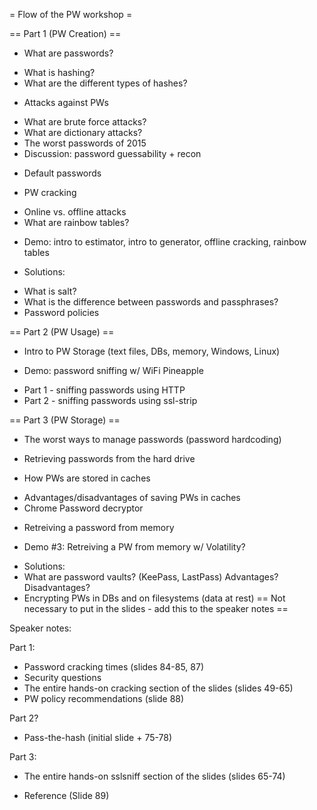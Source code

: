 = Flow of the PW workshop =

== Part 1 (PW Creation) ==

* What are passwords?
- What is hashing?
- What are the different types of hashes?


* Attacks against PWs
- What are brute force attacks?
- What are dictionary attacks?
- The worst passwords of 2015
- Discussion: password guessability + recon
* Default passwords

* PW cracking
- Online vs. offline attacks
- What are rainbow tables?

* Demo: intro to estimator, intro to generator, offline cracking, rainbow tables

* Solutions:
- What is salt?
- What is the difference between passwords and passphrases?
- Password policies


== Part 2 (PW Usage) ==

* Intro to PW Storage (text files, DBs, memory, Windows, Linux)

* Demo: password sniffing w/ WiFi Pineapple
- Part 1 - sniffing passwords using HTTP
- Part 2 - sniffing passwords using ssl-strip


== Part 3 (PW Storage) ==

* The worst ways to manage passwords (password hardcoding)
- Retrieving passwords from the hard drive

* How PWs are stored in caches
- Advantages/disadvantages of saving PWs in caches
- Chrome Password decryptor

* Retreiving a password from memory
- Demo #3: Retreiving a PW from memory w/ Volatility?

* Solutions:
* What are password vaults? (KeePass, LastPass) Advantages? Disadvantages?
* Encrypting PWs in DBs and on filesystems (data at rest)
== Not necessary to put in the slides - add this to the speaker notes ==

Speaker notes:

Part 1:
* Password cracking times (slides 84-85, 87)
* Security questions
* The entire hands-on cracking section of the slides (slides 49-65)
* PW policy recommendations (slide 88)

Part 2?
* Pass-the-hash (initial slide + 75-78)

Part 3:
* The entire hands-on sslsniff section of the slides (slides 65-74)

* Reference (Slide 89)

